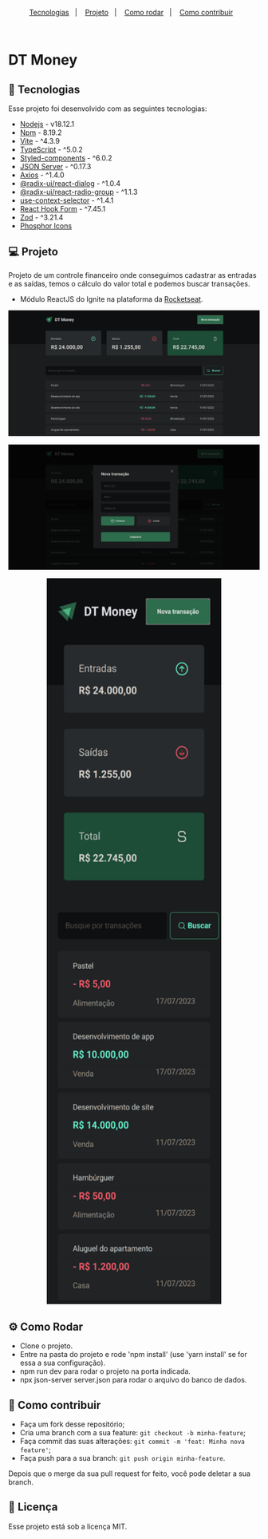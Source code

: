 <p align="center">
  <a href="#-tecnologias">Tecnologias</a>&nbsp;&nbsp;&nbsp;|&nbsp;&nbsp;&nbsp;
  <a href="#-projeto">Projeto</a>&nbsp;&nbsp;&nbsp;|&nbsp;&nbsp;&nbsp;
  <a href="#-como-rodar">Como rodar</a>&nbsp;&nbsp;&nbsp;|&nbsp;&nbsp;&nbsp;
  <a href="#-como-contribuir">Como contribuir</a>&nbsp;&nbsp;&nbsp;
  </p>

<br>

# DT Money

## 🚀 Tecnologias

Esse projeto foi desenvolvido com as seguintes tecnologias:

- [Nodejs](https://nodejs.org/en/) - v18.12.1
- [Npm](https://www.npmjs.com/) - 8.19.2
- [Vite](https://vitejs.dev/) - ^4.3.9
- [TypeScript](https://www.typescriptlang.org/) - ^5.0.2
- [Styled-components](https://styled-components.com/) - ^6.0.2
- [JSON Server](https://github.com/typicode/json-server) - ^0.17.3
- [Axios](https://axios-http.com/ptbr/docs/intro) - ^1.4.0
- [@radix-ui/react-dialog](https://www.radix-ui.com/docs/primitives/components/dialog#dialog) - ^1.0.4
- [@radix-ui/react-radio-group](https://www.radix-ui.com/docs/primitives/components/radio-group#radio-group) - ^1.1.3
- [use-context-selector](https://github.com/dai-shi/use-context-selector) - ^1.4.1
- [React Hook Form](https://react-hook-form.com/) - ^7.45.1
- [Zod](https://zod.dev/) - ^3.21.4
- [Phosphor Icons](https://github.com/phosphor-icons/react)

## 💻 Projeto

Projeto de um controle financeiro onde conseguimos cadastrar as entradas e as saídas, temos o cálculo do valor total e podemos buscar transações.

- Módulo ReactJS do Ignite na plataforma da [Rocketseat](https://www.rocketseat.com.br/).

<p align="center">
  <img alt="" src=".github/image.png">
</p>

<p align="center">
  <img alt="" src=".github/image2.png">
</p>

<p align="center">
  <img height="1455" width="350" alt="" src=".github/image3.png">
</p>

## ⚙️ Como Rodar

- Clone o projeto.
- Entre na pasta do projeto e rode 'npm install' (use 'yarn install' se for essa a sua configuração).
- npm run dev para rodar o projeto na porta indicada.
- npx json-server server.json para rodar o arquivo do banco de dados.

## 🤔 Como contribuir

- Faça um fork desse repositório;
- Cria uma branch com a sua feature: `git checkout -b minha-feature`;
- Faça commit das suas alterações: `git commit -m 'feat: Minha nova feature'`;
- Faça push para a sua branch: `git push origin minha-feature`.

Depois que o merge da sua pull request for feito, você pode deletar a sua branch.

## 📝 Licença

Esse projeto está sob a licença MIT.